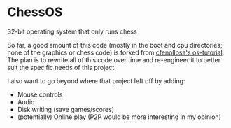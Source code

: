 # ChessOS
32-bit operating system that only runs chess

So far, a good amount of this code (mostly in the boot and cpu directories; none of the graphics or chess code) is forked from [cfenollosa's os-tutorial](https://github.com/cfenollosa/os-tutorial). The plan is to rewrite all of this code over time and re-engineer it to better suit the specific needs of this project.

I also want to go beyond where that project left off by adding:
  * Mouse controls
  * Audio
  * Disk writing (save games/scores)
  * (potentially) Online play (P2P would be more interesting in my opinion)
